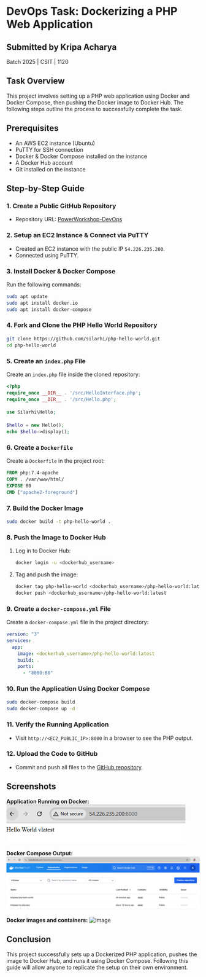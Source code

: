 # DevOps Task: Dockerizing a PHP Web Application

## Submitted by Kripa Acharya  
Batch 2025 | CSIT | 1120  

## Task Overview
This project involves setting up a PHP web application using Docker and Docker Compose, then pushing the Docker image to Docker Hub. The following steps outline the process to successfully complete the task.

## Prerequisites
- An AWS EC2 instance (Ubuntu)
- PuTTY for SSH connection
- Docker & Docker Compose installed on the instance
- A Docker Hub account
- Git installed on the instance

## Step-by-Step Guide

### 1. Create a Public GitHub Repository
- Repository URL: [PowerWorkshop-DevOps](https://github.com/kripaa7/powerworkshop-DevOps)

### 2. Setup an EC2 Instance & Connect via PuTTY
- Created an EC2 instance with the public IP `54.226.235.200`.
- Connected using PuTTY.

### 3. Install Docker & Docker Compose
Run the following commands:
```sh
sudo apt update
sudo apt install docker.io
sudo apt install docker-compose
```

### 4. Fork and Clone the PHP Hello World Repository
```sh
git clone https://github.com/silarhi/php-hello-world.git
cd php-hello-world
```

### 5. Create an `index.php` File
Create an `index.php` file inside the cloned repository:
```php
<?php
require_once __DIR__ . '/src/HelloInterface.php';
require_once __DIR__ . '/src/Hello.php';

use Silarhi\Hello;

$hello = new Hello();
echo $hello->display();
```

### 6. Create a `Dockerfile`
Create a `Dockerfile` in the project root:
```dockerfile
FROM php:7.4-apache
COPY . /var/www/html/
EXPOSE 80
CMD ["apache2-foreground"]
```

### 7. Build the Docker Image
```sh
sudo docker build -t php-hello-world .
```

### 8. Push the Image to Docker Hub
1. Log in to Docker Hub:
    ```sh
    docker login -u <dockerhub_username>
    ```
2. Tag and push the image:
    ```sh
    docker tag php-hello-world <dockerhub_username>/php-hello-world:latest
    docker push <dockerhub_username>/php-hello-world:latest
    ```

### 9. Create a `docker-compose.yml` File
Create a `docker-compose.yml` file in the project directory:
```yaml
version: "3"
services:
  app:
    image: <dockerhub_username>/php-hello-world:latest
    build: .
    ports:
      - "8000:80"
```

### 10. Run the Application Using Docker Compose
```sh
sudo docker-compose build
sudo docker-compose up -d
```

### 11. Verify the Running Application
- Visit `http://<EC2_PUBLIC_IP>:8000` in a browser to see the PHP output.

### 12. Upload the Code to GitHub
- Commit and push all files to the [GitHub repository](https://github.com/kripaa7/powerworkshop-DevOps).

## Screenshots
**Application Running on Docker:**
![image](images/app%20running.png)

**Docker Compose Output:**
![image](images/dockerhub.png)

**Docker images and containers:**
![image](images/docker%20images%20and%20containers.png.png)
## Conclusion
This project successfully sets up a Dockerized PHP application, pushes the image to Docker Hub, and runs it using Docker Compose. Following this guide will allow anyone to replicate the setup on their own environment.
